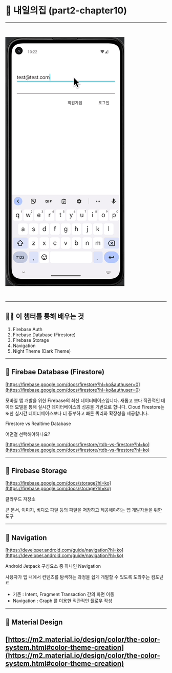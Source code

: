 # 📢 내일의집 (part2-chapter10)

---

<br>

![](result.gif)

<br>

---
## 💪🏻 이 챕터를 통해 배우는 것

1. Firebase Auth
2. Firebase Database (Firestore)
3. Firebase Storage
4. Navigation
5. Night Theme (Dark Theme)

---
## 📌 Firebae Database (Firestore)

[https://firebase.google.com/docs/firestore?hl=ko&authuser=0](https://firebase.google.com/docs/firestore?hl=ko&authuser=0)

모바일 앱 개발을 위한 Firebase의 최신 데이터베이스입니다. 새롭고 보다 직관적인 데이터 모델을 통해 실시간 데이터베이스의 성공을 기반으로 합니다. Cloud Firestore는 또한 실시간 데이터베이스보다 더 풍부하고 빠른 쿼리와 확장성을 제공합니다.

Firestore vs Realtime Database

어떤걸 선택해야하나요?

[https://firebase.google.com/docs/firestore/rtdb-vs-firestore?hl=ko](https://firebase.google.com/docs/firestore/rtdb-vs-firestore?hl=ko)

---
## 📌 Firebase Storage

[https://firebase.google.com/docs/storage?hl=ko](https://firebase.google.com/docs/storage?hl=ko)

클라우드 저장소

큰 문서, 이미지, 비디오 파일 등의 파일을 저장하고 제공해야하는 앱 개발자들을 위한 도구

---
## 📌 Navigation

[https://developer.android.com/guide/navigation?hl=ko](https://developer.android.com/guide/navigation?hl=ko)

Android Jetpack 구성요소 중 하나인 Navigation

사용자가 앱 내에서 컨텐츠를 탐색하는 과정을 쉽게 개발할 수 있도록 도와주는 컴포넌트

- 기존 : Intent, Fragment Transaction 간의 화면 이동
- Navigation : Graph 를 이용한 직관적인 플로우 작성

--- 
## 📌 Material Design

[https://m2.material.io/design/color/the-color-system.html#color-theme-creation](https://m2.material.io/design/color/the-color-system.html#color-theme-creation)
---